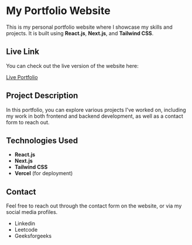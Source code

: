 # My Portfolio Website

This is my personal portfolio website where I showcase my skills and projects. It is built using **React.js**, **Next.js**, and **Tailwind CSS**.

## Live Link

You can check out the live version of the website here:

[Live Portfolio](https://portfolio-2025-chhotu-gouds-projects.vercel.app/)

## Project Description

In this portfolio, you can explore various projects I've worked on, including my work in both frontend and backend development, as well as a contact form to reach out.

## Technologies Used

- **React.js**
- **Next.js**
- **Tailwind CSS**
- **Vercel** (for deployment)

## Contact

Feel free to reach out through the contact form on the website, or via my social media profiles.

- Linkedin
- Leetcode
- Geeksforgeeks
